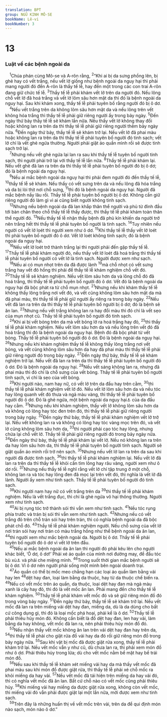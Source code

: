 ```yaml
---
translation: BPT
group: NGŨ KINH MÔ-SE
bookName: Lê-vi 
bookNumber: 3
---
```


<div class="title"><h1>13</h1><h3>Luật về các bệnh ngoài da</h3></div>
<span class="verse le_13_1"> <sup>1</sup>Chúa phán cùng Mô-se và A-rôn rằng,</span>
<span class="verse le_13_2"><sup>2</sup>“Khi ai bị da sưng phồng lên, bị ghẻ hay có vết trắng, nếu vết lở giống như bệnh ngoài da nguy hại thì phải mang người đó đến A-rôn là thầy tế lễ, hay đến một trong các con trai A-rôn đang giữ chức tế lễ.</span>
<span class="verse le_13_3"><sup>3</sup>Thầy tế lễ phải khám vết lở trên da người đó. Nếu lông chỗ vết lở đã hoá trắng và vết lở lõm sâu hơn mặt da thì đó là bệnh ngoài da nguy hại. Sau khi khám xong, thầy tế lễ phải tuyên bố rằng người đó bị ô dơ.<br/></span>
<span class="verse le_13_4"> <sup>4</sup>Nếu vết trắng trên da không lõm sâu hơn mặt da và nếu lông trên vết không hóa trắng thì thầy tế lễ phải giữ riêng người ấy trong bảy ngày.</span>
<span class="verse le_13_5"><sup>5</sup>Đến ngày thứ bảy thầy tế lễ sẽ khám lần nữa. Nếu thấy vết lở không thay đổi hoặc không lan ra trên da thì thầy tế lễ phải giữ riêng người thêm bảy ngày nữa.</span>
<span class="verse le_13_6"><sup>6</sup>Đến ngày thứ bảy, thầy tế lễ sẽ khám trở lại. Nếu vết lở đã phai màu hoặc không lan ra trên da thì thầy tế lễ phải tuyên bố người đó tinh sạch; vết lở chỉ là vết ghẻ ngứa thường. Người phải giặt áo quần mình rồi sẽ được tinh sạch trở lại.<br/></span>
<span class="verse le_13_7"> <sup>7</sup>Nhưng nếu vết ghẻ ngứa lại lan ra sau khi thầy tế lễ tuyên bố người tinh sạch, thì người phải trở lại với thầy tế lễ lần nữa.</span>
<span class="verse le_13_8"><sup>8</sup>Thầy tế lễ phải khám lại. Nếu vết ghẻ đã lan ra trên da thì thầy tế lễ phải tuyên bố người đó bị ô dơ; đó là bệnh ngoài da nguy hại.<br/></span>
<span class="verse le_13_9"> <sup>9</sup>Nếu ai mắc bệnh ngoài da nguy hại thì phải đem người đó đến thầy tế lễ,</span>
<span class="verse le_13_10"><sup>10</sup>thầy tế lễ sẽ khám. Nếu thấy có vết sưng trên da và nếu lông đã hóa trắng và da bị lòi thịt nơi chỗ sưng,</span>
<span class="verse le_13_11"><sup>11</sup>thì đó là bệnh ngoài da nguy hại. Người đã mắc bệnh nầy lâu rồi. Thầy tế lễ phải tuyên bố người bị ô dơ. Không cần giữ riêng người đó làm gì vì ai cũng biết người không tinh sạch.<br/></span>
<span class="verse le_13_12"> <sup>12</sup>Nhưng nếu bệnh ngoài da đã lan khắp thân thể người và phủ từ đỉnh đầu tới bàn chân theo chỗ thầy tế lễ thấy được, thì thầy tế lễ phải khám toàn thân thể người đó.</span>
<span class="verse le_13_13"><sup>13</sup>Nếu thầy tế lễ nhận thấy bệnh đã phủ kín khiến da người trở nên trắng hết thì thầy tế lễ phải tuyên bố người là tinh sạch.</span>
<span class="verse le_13_14"><sup>14</sup>Tuy nhiên nếu người có vết lở loét thì người xem như ô dơ.</span>
<span class="verse le_13_15"><sup>15</sup>Khi thầy tế lễ thấy vết lở loét thì phải tuyên bố người đó ô dơ. Vết lở loét không tinh sạch; đó là bệnh ngoài da nguy hại.<br/></span>
<span class="verse le_13_16"> <sup>16</sup>Nếu vết lở loét trở thành trắng lại thì người phải đến gặp thầy tế lễ.</span>
<span class="verse le_13_17"><sup>17</sup>Thầy tế lễ phải khám người đó, nếu thấy vết lở loét đã hoá trắng thì thầy tế lễ phải tuyên bố người có vết lở là tinh sạch. Người được xem như sạch.<br/></span>
<span class="verse le_13_18"> <sup>18</sup>Nếu ai có mụn nhọt trên da đã được lành</span>
<span class="verse le_13_19"><sup>19</sup>mà chỗ nhọt có vết sưng trắng hay vết đỏ hồng thì phải để thầy tế lễ khám nghiệm chỗ vết đó.</span>
<span class="verse le_13_20"><sup>20</sup>Thầy tế lễ sẽ khám nghiệm. Nếu vết lõm sâu hơn da và lông chỗ đó đã hoá trắng, thì thầy tế lễ phải tuyên bố người đó ô dơ. Vết đó là bệnh ngoài da nguy hại đã bộc phát ra từ chỗ mụn nhọt.</span>
<span class="verse le_13_21"><sup>21</sup>Nhưng nếu khi khám thầy tế lễ không thấy lông trắng nơi vết đó, và vết cũng không lõm sâu hơn mặt da mà đã phai màu, thì thầy tế lễ phải giữ người ấy riêng ra trong bảy ngày.</span>
<span class="verse le_13_22"><sup>22</sup>Nếu vết đã lan ra trên da thì thầy tế lễ phải tuyên bố người bị ô dơ; đó là bệnh sẽ ăn lan.</span>
<span class="verse le_13_23"><sup>23</sup>Nhưng nếu vết trắng không lan ra hay đổi màu thì đó chỉ là vết sẹo của mụn nhọt cũ. Thầy tế lễ phải tuyên bố người đó tinh sạch.<br/></span>
<span class="verse le_13_24"> <sup>24</sup>Khi ai bị vết bỏng trên da mà vết bỏng lở ra hoá trắng hay đỏ,</span>
<span class="verse le_13_25"><sup>25</sup>thì thầy tế lễ phải khám nghiệm. Nếu vết lõm sâu hơn da và nếu lông trên vết đó đã hoá trắng thì đó là bệnh ngoài da nguy hại. Bệnh đó đã bộc phát từ vết bỏng. Thầy tế lễ phải tuyên bố người đó ô dơ. Đó là bệnh ngoài da nguy hại.</span>
<span class="verse le_13_26"><sup>26</sup>Nhưng nếu khi khám nghiệm thầy tế lễ không thấy lông trắng nơi vết bỏng, và vết cũng không lõm sâu hơn da hay đã phai màu thì thầy tế lễ phải giữ riêng người đó trong bảy ngày.</span>
<span class="verse le_13_27"><sup>27</sup>Đến ngày thứ bảy, thầy tế lễ sẽ khám nghiệm trở lại. Nếu vết đã lan ra trên da thì thầy tế lễ phải tuyên bố người đó ô dơ. Đó là bệnh ngoài da nguy hại.</span>
<span class="verse le_13_28"><sup>28</sup>Nếu vết sáng không lan ra, nhưng đã phai màu thì đó chỉ là chỗ sưng của vết bỏng. Thầy tế lễ phải tuyên bố người tinh sạch, vì chỉ là sẹo của vết bỏng.<br/></span>
<span class="verse le_13_29"> <sup>29</sup>Khi người nào, nam hay nữ, có vết lở trên da đầu hay trên cằm,</span>
<span class="verse le_13_30"><sup>30</sup>thì thầy tế lễ phải khám nghiệm vết lở đó. Nếu vết lở lõm sâu hơn da và nếu tóc hay lông quanh vết đó thưa và ngả màu vàng, thì thầy tế lễ phải tuyên bố người đó ô dơ. Đó là ghẻ ngứa, một bệnh ngoài da nguy hại<a data-toggle="tooltip" data-placement="bottom" title="Đây có thể là bệnh cùi, hoặc một bệnh ngoài da hay lây.">⚓</a> của da đầu hay cằm.</span>
<span class="verse le_13_31"><sup>31</sup>Nhưng nếu khi khám nghiệm, thấy vết lở không lõm sâu hơn da và không có lông hay tóc đen trên đó, thì thầy tế lễ phải giữ riêng người trong bảy ngày.</span>
<span class="verse le_13_32"><sup>32</sup>Đến ngày thứ bảy, thầy tế lễ phải khám nghiệm vết lở trở lại. Nếu vết không lan ra và không có lông hay tóc vàng mọc trên đó, và vết lở cũng không lõm sâu hơn da,</span>
<span class="verse le_13_33"><sup>33</sup>thì người phải cạo tóc hay lông, nhưng chừa lại chỗ vết lở. Thầy tế lễ phải giữ riêng người đó trong bảy ngày nữa.</span>
<span class="verse le_13_34"><sup>34</sup>Đến ngày thứ bảy, thầy tế lễ phải khám lại vết lở. Nếu nó không lan ra trên da hay lõm sâu hơn da, thì thầy tế lễ phải tuyên bố người tinh sạch. Người sẽ giặt quần áo mình rồi trở nên sạch.</span>
<span class="verse le_13_35"><sup>35</sup>Nhưng nếu vết lở lan ra trên da sau khi người đã được tinh sạch,</span>
<span class="verse le_13_36"><sup>36</sup>thì thầy tế lễ phải khám nghiệm lại. Nếu vết lở đã lan ra trên da thì thầy tế lễ khỏi cần tìm lông hay râu vàng, người xem như ô dơ rồi.</span>
<span class="verse le_13_37"><sup>37</sup>Nhưng nếu thầy tế lễ nghĩ rằng vết lở chỉ tập trung ở một chỗ, không lan ra và tóc hay lông đen đã mọc lại trên vết đó, thì nghĩa là vết lở đã lành. Người ấy xem như tinh sạch. Thầy tế lễ phải tuyên bố người đó tinh sạch.<br/></span>
<span class="verse le_13_38"> <sup>38</sup>Khi người nam hay nữ có vết trắng trên da</span>
<span class="verse le_13_39"><sup>39</sup>thì thầy tế lễ phải khám nghiệm. Nếu là vết trắng đục, thì chỉ là ghẻ ngứa vô hại thông thường. Người xem như tinh sạch.<br/></span>
<span class="verse le_13_40"> <sup>40</sup>Ai bị rụng tóc trở thành sói thì vẫn xem như tinh sạch.</span>
<span class="verse le_13_41"><sup>41</sup>Nếu tóc rụng phía trước và trán bị sói thì vẫn xem như tinh sạch.</span>
<span class="verse le_13_42"><sup>42</sup>Nhưng nếu có vết trắng đỏ trên chỗ trán sói hay trên trán, thì có nghĩa bệnh ngoài da đã bộc phát chỗ đó.</span>
<span class="verse le_13_43"><sup>43</sup>Thầy tế lễ phải khám nghiệm người. Nếu chỗ sưng của vết lở nơi trán sói hay nơi trán có màu trắng hồng như thể bệnh ngoài da ăn lan,</span>
<span class="verse le_13_44"><sup>44</sup>thì người xem như mắc bệnh ngoài da. Người bị ô dơ. Thầy tế lễ phải tuyên bố người đó ô dơ vì vết lở trên đầu.<br/></span>
<span class="verse le_13_45"> <sup>45</sup>Nếu ai mắc bệnh ngoài da ăn lan thì người đó phải kêu lên cho người khác biết, ‘Ô dơ, ô dơ!’ Phải xé áo quần của mình nơi đường may, để đầu tóc bù xù<a data-toggle="tooltip" data-placement="bottom" title="Chứng tỏ người ấy rất đau buồn về một việc gì đó.">⚓</a> và phải che miệng mình.</span>
<span class="verse le_13_46"><sup>46</sup>Trong suốt thời gian mắc bệnh người sẽ bị ô dơ. Vì ô dơ nên người phải sống một mình bên ngoài doanh trại.<br/></span>
<span class="verse le_13_47"> <sup>47</sup>Áo quần có thể bị mốc meo chẳng hạn các loại áo quần làm bằng vải hay len</span>
<span class="verse le_13_48"><sup>48</sup>dệt hay đan, loại làm bằng da thuộc, hay từ da thuộc chế biến ra.</span>
<span class="verse le_13_49"><sup>49</sup>Nếu có vết mốc trên áo quần, da thuộc, loại dệt hay đan mà ngả màu xanh lá cây hay đỏ, thì đó là vết mốc ăn lan. Phải mang đến cho thầy tế lễ khám nghiệm.</span>
<span class="verse le_13_50"><sup>50</sup>Thầy tế lễ phải khám vết mốc đó và sẽ giữ riêng món đồ đó trong vòng bảy ngày.</span>
<span class="verse le_13_51"><sup>51</sup>Đến ngày thứ bảy, thầy tế lễ sẽ khám trở lại. Nếu vết mốc đã lan ra trên miếng vải dệt hay đan, miếng da, dù là da dùng cho bất cứ công dụng gì, thì đó là loại mốc phá hoại, phải kể là ô dơ.</span>
<span class="verse le_13_52"><sup>52</sup>Thầy tế lễ phải thiêu hủy món đó. Không cần biết là đồ dệt hay đan, len hay vải, làm bằng da hay không, vết mốc đã lan ra, nên phải thiêu hủy món đồ đó.<br/></span>
<span class="verse le_13_53"> <sup>53</sup>Nếu nhận thấy vết mốc không ăn lan trên vải dệt hay đan hay trên da,</span>
<span class="verse le_13_54"><sup>54</sup>thì thầy tế lễ phải cho giặt rửa đồ vải hay da đó rồi giữ riêng món đồ trong bảy ngày nữa.</span>
<span class="verse le_13_55"><sup>55</sup>Sau khi vật bị mốc đã được giặt rửa xong, thầy tế lễ phải khám trở lại. Nếu vết mốc vẫn y như cũ, dù chưa lan ra, thì phải xem món đồ như ô dơ. Phải thiêu hủy trong lửa; dù cho vết mốc nằm bề mặt hay bề trái món đồ.<br/></span>
<span class="verse le_13_56"> <sup>56</sup>Nếu sau khi thầy tế lễ khám xét miếng vải hay da mà thấy vết mốc đã phai màu sau khi món đồ được giặt rửa, thì thầy tế lễ phải xé chỗ mốc ra khỏi miếng da hay vải.</span>
<span class="verse le_13_57"><sup>57</sup>Nếu vết mốc đã tái hiện trên miếng da hay vải đó, thì có nghĩa vết mốc đã ăn lan. Bất cứ chỗ nào có vết mốc cũng phải thiêu hủy.</span>
<span class="verse le_13_58"><sup>58</sup>Khi miếng vải hay miếng da được giặt rửa xong, không còn vết mốc, thì miếng vải đó vẫn phải được giặt lại một lần nữa, mới được xem như tinh sạch.<br/></span>
<span class="verse le_13_59"> <sup>59</sup>Trên đây là những huấn thị về vết mốc trên vải, trên da để qui định món nào sạch, món nào ô dơ.”<br/></span>
